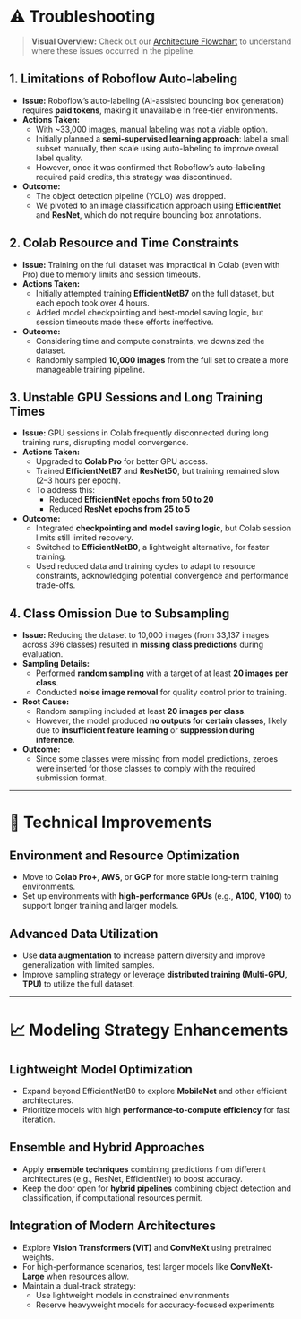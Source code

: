 # ⚠️ Troubleshooting

> **Visual Overview:** Check out our [Architecture Flowchart](https://kwonnayeon.github.io/used-car-model-classification/assets/project_architecture.html) to understand where these issues occurred in the pipeline.

## 1. **Limitations of Roboflow Auto-labeling**
- **Issue:** Roboflow’s auto-labeling (AI-assisted bounding box generation) requires **paid tokens**, making it unavailable in free-tier environments.
- **Actions Taken:**
  - With ~33,000 images, manual labeling was not a viable option.
  - Initially planned a **semi-supervised learning approach**: label a small subset manually, then scale using auto-labeling to improve overall label quality.
  - However, once it was confirmed that Roboflow’s auto-labeling required paid credits, this strategy was discontinued.
- **Outcome:**
  - The object detection pipeline (YOLO) was dropped.
  - We pivoted to an image classification approach using **EfficientNet** and **ResNet**, which do not require bounding box annotations.

## 2. **Colab Resource and Time Constraints**
- **Issue:** Training on the full dataset was impractical in Colab (even with Pro) due to memory limits and session timeouts.
- **Actions Taken:**
  - Initially attempted training **EfficientNetB7** on the full dataset, but each epoch took over 4 hours.
  - Added model checkpointing and best-model saving logic, but session timeouts made these efforts ineffective.
- **Outcome:**
  - Considering time and compute constraints, we downsized the dataset.
  - Randomly sampled **10,000 images** from the full set to create a more manageable training pipeline.

## 3. **Unstable GPU Sessions and Long Training Times**
- **Issue:** GPU sessions in Colab frequently disconnected during long training runs, disrupting model convergence.
- **Actions Taken:**
  - Upgraded to **Colab Pro** for better GPU access.
  - Trained **EfficientNetB7** and **ResNet50**, but training remained slow (2–3 hours per epoch).
  - To address this:
    - Reduced **EfficientNet epochs from 50 to 20**
    - Reduced **ResNet epochs from 25 to 5**
- **Outcome:**
  - Integrated **checkpointing and model saving logic**, but Colab session limits still limited recovery.
  - Switched to **EfficientNetB0**, a lightweight alternative, for faster training.
  - Used reduced data and training cycles to adapt to resource constraints, acknowledging potential convergence and performance trade-offs.

## 4. **Class Omission Due to Subsampling**
- **Issue:** Reducing the dataset to 10,000 images (from 33,137 images across 396 classes) resulted in **missing class predictions** during evaluation.
- **Sampling Details:**
  - Performed **random sampling** with a target of at least **20 images per class**.
  - Conducted **noise image removal** for quality control prior to training.
- **Root Cause:**
  - Random sampling included at least **20 images per class**.
  - However, the model produced **no outputs for certain classes**, likely due to **insufficient feature learning** or **suppression during inference**.
- **Outcome:**
  - Since some classes were missing from model predictions, zeroes were inserted for those classes to comply with the required submission format.

---

# 🔧 Technical Improvements

## Environment and Resource Optimization
- Move to **Colab Pro+**, **AWS**, or **GCP** for more stable long-term training environments.
- Set up environments with **high-performance GPUs** (e.g., **A100**, **V100**) to support longer training and larger models.

## Advanced Data Utilization
- Use **data augmentation** to increase pattern diversity and improve generalization with limited samples.
- Improve sampling strategy or leverage **distributed training (Multi-GPU, TPU)** to utilize the full dataset.

---

# 📈 Modeling Strategy Enhancements

## Lightweight Model Optimization
- Expand beyond EfficientNetB0 to explore **MobileNet** and other efficient architectures.
- Prioritize models with high **performance-to-compute efficiency** for fast iteration.

## Ensemble and Hybrid Approaches
- Apply **ensemble techniques** combining predictions from different architectures (e.g., ResNet, EfficientNet) to boost accuracy.
- Keep the door open for **hybrid pipelines** combining object detection and classification, if computational resources permit.

## Integration of Modern Architectures
- Explore **Vision Transformers (ViT)** and **ConvNeXt** using pretrained weights.
- For high-performance scenarios, test larger models like **ConvNeXt-Large** when resources allow.
- Maintain a dual-track strategy:  
  - Use lightweight models in constrained environments  
  - Reserve heavyweight models for accuracy-focused experiments
